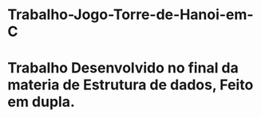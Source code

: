 # Trabalho-Jogo-Torre-de-Hanoi-em-C
# Trabalho Desenvolvido no final da materia de Estrutura de dados, Feito em dupla.
